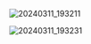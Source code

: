 ![20240311_193211](https://github.com/junhosong0/MySQL/assets/117610783/b84c01db-c3e3-451f-87a9-fbae81989d11)

![20240311_193231](https://github.com/junhosong0/MySQL/assets/117610783/81322312-53c5-468e-b917-4fa3f2f0bbc4)



```
```


```
```

